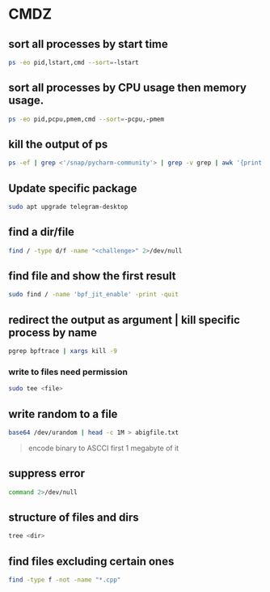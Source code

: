 # CMDZ
## sort all processes by start time
```bash
ps -eo pid,lstart,cmd --sort=-lstart
```

## sort all processes by CPU usage then memory usage.
```bash
ps -eo pid,pcpu,pmem,cmd --sort=-pcpu,-pmem
```

## kill the output of ps
```bash
ps -ef | grep <'/snap/pycharm-community'> | grep -v grep | awk '{print $2}' | xargs kill
```

## Update specific package
```bash
sudo apt upgrade telegram-desktop
```

## find a dir/file
```bash
find / -type d/f -name "<challenge>" 2>/dev/null
```

## find file and show the first result
```bash
sudo find / -name 'bpf_jit_enable' -print -quit
```

## redirect the output as argument | kill specific process by name
```bash
pgrep bpftrace | xargs kill -9
``` 

### write to files need permission
```bash
sudo tee <file>
```

## write random to a file
```bash
base64 /dev/urandom | head -c 1M > abigfile.txt
```
> encode binary to ASCCI first 1 megabyte of it 

## suppress error
```bash
command 2>/dev/null
```

## structure of files and dirs
```bash
tree <dir>
```

## find files excluding certain ones
```bash
find -type f -not -name "*.cpp"
```